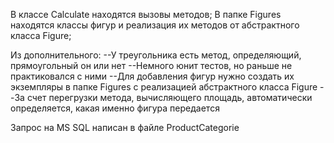 В классе Calculate находятся вызовы методов;
В папке Figures находятся классы фигур и реализация их методов от абстрактного класса Figure;

Из дополнительного:
--У треугольника есть метод, определяющий, прямоугольный он или нет
--Немного юнит тестов, но раньше не практиковался с ними
--Для добавления фигур нужно создать их экземпляры в папке Figures с реализацией абстрактного класса Figure
--За счет перегрузки метода, вычисляющего площадь, автоматически определяется, какая именно фигура передается

Запрос на MS SQL написан в файле ProductCategorie
